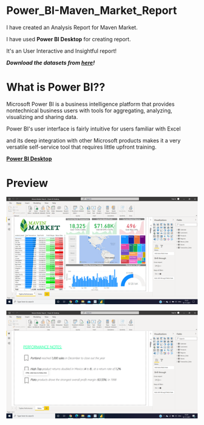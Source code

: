 # Power_BI-Maven_Market_Report

I have created an Analysis Report for Maven Market.

I have used **Power BI Desktop** for creating report.

It's an User Interactive and Insightful report!

***Download the datasets from [here](https://github.com/Anuragtsl/Power_BI-Maven_Market_Report/tree/main/Maven%2BMarket%2BCSV%2BFiles)!***


# What is Power BI??

Microsoft Power BI is a business intelligence platform that provides nontechnical business users with tools for aggregating, analyzing, visualizing and sharing data.

Power BI's user interface is fairly intuitive for users familiar with Excel

and its deep integration with other Microsoft products makes it a very versatile self-service tool that requires little upfront training.

**[Power BI Desktop](https://www.microsoft.com/en-us/download/details.aspx?id=58494)**

# Preview

![Image1](https://github.com/Anuragtsl/Power_BI-Maven_Market_Report/blob/main/Images/1.png)

![Image2](https://github.com/Anuragtsl/Power_BI-Maven_Market_Report/blob/main/Images/2.png)

